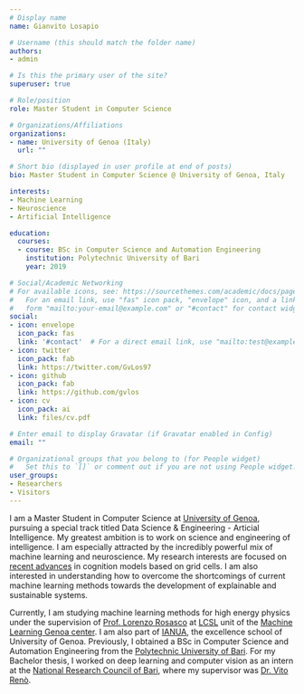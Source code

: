 ```yaml
---
# Display name
name: Gianvito Losapio

# Username (this should match the folder name)
authors:
- admin

# Is this the primary user of the site?
superuser: true

# Role/position
role: Master Student in Computer Science

# Organizations/Affiliations
organizations:
- name: University of Genoa (Italy)
  url: ""

# Short bio (displayed in user profile at end of posts)
bio: Master Student in Computer Science @ University of Genoa, Italy

interests:
- Machine Learning
- Neuroscience
- Artificial Intelligence

education:
  courses:
  - course: BSc in Computer Science and Automation Engineering
    institution: Polytechnic University of Bari
    year: 2019

# Social/Academic Networking
# For available icons, see: https://sourcethemes.com/academic/docs/page-builder/#icons
#   For an email link, use "fas" icon pack, "envelope" icon, and a link in the
#   form "mailto:your-email@example.com" or "#contact" for contact widget.
social:
- icon: envelope
  icon_pack: fas
  link: '#contact'  # For a direct email link, use "mailto:test@example.org".
- icon: twitter
  icon_pack: fab
  link: https://twitter.com/GvLos97
- icon: github
  icon_pack: fab
  link: https://github.com/gvlos
- icon: cv
  icon_pack: ai
  link: files/cv.pdf

# Enter email to display Gravatar (if Gravatar enabled in Config)
email: ""

# Organizational groups that you belong to (for People widget)
#   Set this to `[]` or comment out if you are not using People widget.
user_groups:
- Researchers
- Visitors
---
```


I am a Master Student in Computer Science at [University of Genoa](https://unige.it/en/), pursuing a special track titled Data Science & Engineering - Articial Intelligence. My greatest ambition is to work on science and engineering of intelligence. I am especially attracted by the incredibly powerful mix of machine learning and neuroscience. My research interests are focused on [recent advances](https://www.quantamagazine.org/the-brain-maps-out-ideas-and-memories-like-spaces-20190114/) in cognition models based on grid cells. I am also interested in understanding how to overcome the shortcomings of current machine learning methods towards the development of explainable and sustainable systems.

Currently, I am studying machine learning methods for high energy physics under the supervision of [Prof. Lorenzo Rosasco](http://web.mit.edu/lrosasco/www/) at [LCSL](http://lcsl.mit.edu/#/home) unit of the [Machine Learning Genoa center](https://ml.unige.it/). I am also part of [IANUA](http://www.ianua.unige.it/), the excellence school of University of Genoa. Previously, I obtained a BSc in Computer Science and Automation Engineering from the [Polytechnic University of Bari](http://www.en.poliba.it/). For my Bachelor thesis, I worked on deep learning and computer vision as an intern at the [National Research Council of Bari](https://www.stiima.cnr.it/en/index.php?sez=9), where my supervisor was [Dr. Vito Renò](https://scholar.google.it/citations?user=K4zb2Q4AAAAJ&hl=it).
